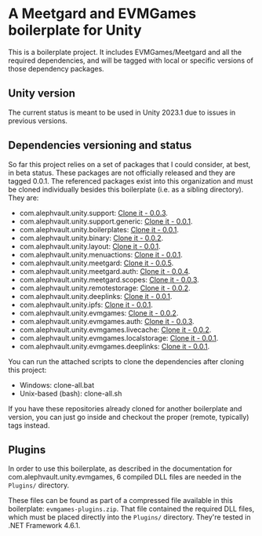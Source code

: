 # A Meetgard and EVMGames boilerplate for Unity

This is a boilerplate project. It includes EVMGames/Meetgard and all the required dependencies, and will be tagged with local or specific versions of those dependency packages.

Unity version
-------------

The current status is meant to be used in Unity 2023.1 due to issues in previous versions.

Dependencies versioning and status
----------------------------------

So far this project relies on a set of packages that I could consider, at best, in beta status. These packages are not officially released and they are tagged 0.0.1. The referenced packages exist into this organization and must be cloned individually besides this boilerplate (i.e. as a sibling directory). They are:

 - com.alephvault.unity.support: [Clone it - 0.0.3](https://github.com/AlephVault/unity-support/tree/0.0.3).
 - com.alephvault.unity.support.generic: [Clone it - 0.0.1](https://github.com/AlephVault/unity-support-generic/tree/0.0.1).
 - com.alephvault.unity.boilerplates: [Clone it - 0.0.1](https://github.com/AlephVault/unity-boilerplates/tree/0.0.1).
 - com.alephvault.unity.binary: [Clone it - 0.0.2](https://github.com/AlephVault/unity-binary/tree/0.0.2).
 - com.alephvault.unity.layout: [Clone it - 0.0.1](https://github.com/AlephVault/unity-layout/tree/0.0.1).
 - com.alephvault.unity.menuactions: [Clone it - 0.0.1](https://github.com/AlephVault/unity-menu-actions/tree/0.0.1).
 - com.alephvault.unity.meetgard: [Clone it - 0.0.5](https://github.com/AlephVault/unity-meetgard/tree/0.0.5).
 - com.alephvault.unity.meetgard.auth: [Clone it - 0.0.4](https://github.com/AlephVault/unity-meetgard-auth/tree/0.0.4).
 - com.alephvault.unity.meetgard.scopes: [Clone it - 0.0.3](https://github.com/AlephVault/unity-meetgard-scopes/tree/0.0.3).
 - com.alephvault.unity.remotestorage: [Clone it - 0.0.2](https://github.com/AlephVault/unity-remotestorage/tree/0.0.2).
 - com.alephvault.unity.deeplinks: [Clone it - 0.0.1](git@github.com:AlephVault/unity-deeplinks.git/tree/0.0.1).
 - com.alephvault.unity.ipfs: [Clone it - 0.0.1](https://github.com/AlephVault/unity-ipfs/tree/0.0.1).
 - com.alephvault.unity.evmgames: [Clone it - 0.0.2](https://github.com/AlephVault/unity-evmgames/tree/0.0.2).
 - com.alephvault.unity.evmgames.auth: [Clone it - 0.0.3](https://github.com/AlephVault/unity-evmgames-auth/tree/0.0.3).
 - com.alephvault.unity.evmgames.livecache: [Clone it - 0.0.2](https://github.com/AlephVault/unity-evmgames-livecache/tree/0.0.2).
 - com.alephvault.unity.evmgames.localstorage: [Clone it - 0.0.1](https://github.com/AlephVault/unity-evmgames-localstorage/tree/0.0.1).
 - com.alephvault.unity.evmgames.deeplinks: [Clone it - 0.0.1](git@github.com:AlephVault/unity-evmgames-deeplinks.git/tree/0.0.1).

You can run the attached scripts to clone the dependencies after cloning this project:

 - Windows: clone-all.bat
 - Unix-based (bash): clone-all.sh
 
If you have these repositories already cloned for another boilerplate and version, you can just go inside and checkout the proper (remote, typically) tags instead.

Plugins
-------

In order to use this boilerplate, as described in the documentation for com.alephvault.unity.evmgames, 6 compiled DLL files are needed in the `Plugins/` directory.

These files can be found as part of a compressed file available in this boilerplate: `evmgames-plugins.zip`. That file contained the required DLL files, which must be placed directly into the `Plugins/` directory.
They're tested in .NET Framework 4.6.1.



